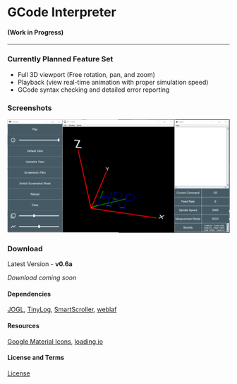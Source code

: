 # GCode Interpreter

#### **(Work in Progress)**

--------

### Currently Planned Feature Set
* Full 3D viewport (Free rotation, pan, and zoom)
* Playback (view real-time animation with proper simulation speed)
* GCode syntax checking and detailed error reporting

### Screenshots

![](screenshots/screenshot_1.png?raw=false)

### Download

Latest Version - **v0.6a**

*Download coming soon*

#### Dependencies
[JOGL](http://jogamp.org/jogl/www/), [TinyLog](http://www.tinylog.org/), [SmartScroller](http://tinyurl.com/zycf3zw), [weblaf](https://github.com/mgarin/weblaf)

#### Resources
[Google Material Icons](https://design.google.com/icons/),
[loading.io](http://loading.io)

#### License and Terms
[License](LICENSE.txt)
